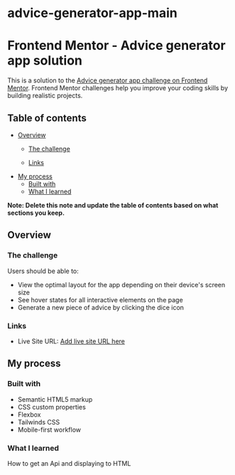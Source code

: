 # advice-generator-app-main

# Frontend Mentor - Advice generator app solution

This is a solution to the [Advice generator app challenge on Frontend Mentor](https://www.frontendmentor.io/challenges/advice-generator-app-QdUG-13db). Frontend Mentor challenges help you improve your coding skills by building realistic projects.

## Table of contents

- [Overview](#overview)
  - [The challenge](#the-challenge)

  - [Links](#links)
- [My process](#my-process)
  - [Built with](#built-with)
  - [What I learned](#what-i-learned)


**Note: Delete this note and update the table of contents based on what sections you keep.**

## Overview

### The challenge

Users should be able to:

- View the optimal layout for the app depending on their device's screen size
- See hover states for all interactive elements on the page
- Generate a new piece of advice by clicking the dice icon

### Links
- Live Site URL: [Add live site URL here](https://danielchuaaa.github.io/advice-generator-app-main/src/)

## My process

### Built with

- Semantic HTML5 markup
- CSS custom properties
- Flexbox
- Tailwinds CSS
- Mobile-first workflow

### What I learned

How to get an Api and displaying to HTML
